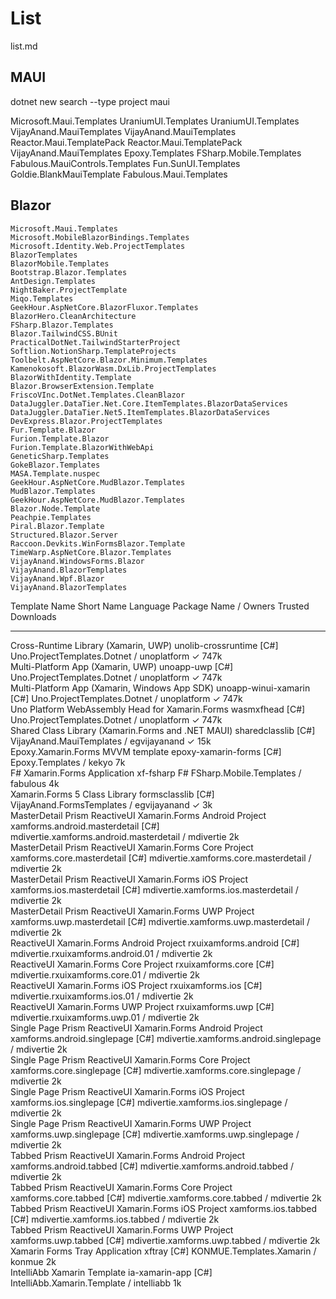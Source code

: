 # List

list.md


## MAUI

dotnet new search  --type project maui

Microsoft.Maui.Templates
UraniumUI.Templates
UraniumUI.Templates
VijayAnand.MauiTemplates
VijayAnand.MauiTemplates
Reactor.Maui.TemplatePack
Reactor.Maui.TemplatePack
VijayAnand.MauiTemplates
Epoxy.Templates
FSharp.Mobile.Templates
Fabulous.MauiControls.Templates
Fun.SunUI.Templates
Goldie.BlankMauiTemplate
Fabulous.Maui.Templates

## Blazor

```
Microsoft.Maui.Templates
Microsoft.MobileBlazorBindings.Templates
Microsoft.Identity.Web.ProjectTemplates
BlazorTemplates
BlazorMobile.Templates
Bootstrap.Blazor.Templates
AntDesign.Templates
NightBaker.ProjectTemplate
Miqo.Templates
GeekHour.AspNetCore.BlazorFluxor.Templates
BlazorHero.CleanArchitecture
FSharp.Blazor.Templates
Blazor.TailwindCSS.BUnit
PracticalDotNet.TailwindStarterProject
Softlion.NotionSharp.TemplateProjects
Toolbelt.AspNetCore.Blazor.Minimum.Templates
Kamenokosoft.BlazorWasm.DxLib.ProjectTemplates
BlazorWithIdentity.Template
Blazor.BrowserExtension.Template
FriscoVInc.DotNet.Templates.CleanBlazor
DataJuggler.DataTier.Net.Core.ItemTemplates.BlazorDataServices
DataJuggler.DataTier.Net5.ItemTemplates.BlazorDataServices
DevExpress.Blazor.ProjectTemplates
Fur.Template.Blazor
Furion.Template.Blazor
Furion.Template.BlazorWithWebApi
GeneticSharp.Templates
GokeBlazor.Templates
MASA.Template.nuspec
GeekHour.AspNetCore.MudBlazor.Templates
MudBlazor.Templates
GeekHour.AspNetCore.MudBlazor.Templates
Blazor.Node.Template
Peachpie.Templates
Piral.Blazor.Template
Structured.Blazor.Server
Raccoon.Devkits.WinFormsBlazor.Template
TimeWarp.AspNetCore.Blazor.Templates
VijayAnand.WindowsForms.Blazor
VijayAnand.BlazorTemplates
VijayAnand.Wpf.Blazor
VijayAnand.BlazorTemplates
```



Template Name                                                Short Name                     Language  Package Name / Owners                                Trusted  Downloads
-----------------------------------------------------------  -----------------------------  --------  ---------------------------------------------------  -------  ---------
Cross-Runtime Library (Xamarin, UWP)                         unolib-crossruntime            [C#]      Uno.ProjectTemplates.Dotnet / unoplatform               ✓        747k  
Multi-Platform App (Xamarin, UWP)                            unoapp-uwp                     [C#]      Uno.ProjectTemplates.Dotnet / unoplatform               ✓        747k  
Multi-Platform App (Xamarin, Windows App SDK)                unoapp-winui-xamarin           [C#]      Uno.ProjectTemplates.Dotnet / unoplatform               ✓        747k  
Uno Platform WebAssembly Head for Xamarin.Forms              wasmxfhead                     [C#]      Uno.ProjectTemplates.Dotnet / unoplatform               ✓        747k  
Shared Class Library (Xamarin.Forms and .NET MAUI)           sharedclasslib                 [C#]      VijayAnand.MauiTemplates / egvijayanand                 ✓        15k   
Epoxy.Xamarin.Forms MVVM template                            epoxy-xamarin-forms            [C#]      Epoxy.Templates / kekyo                                           7k   
F# Xamarin.Forms Application                                 xf-fsharp                      F#        FSharp.Mobile.Templates / fabulous                                4k   
Xamarin.Forms 5 Class Library                                formsclasslib                  [C#]      VijayAnand.FormsTemplates / egvijayanand                ✓         3k   
MasterDetail Prism ReactiveUI Xamarin.Forms Android Project  xamforms.android.masterdetail  [C#]      mdivertie.xamforms.android.masterdetail / mdivertie               2k   
MasterDetail Prism ReactiveUI Xamarin.Forms Core Project     xamforms.core.masterdetail     [C#]      mdivertie.xamforms.core.masterdetail / mdivertie                  2k   
MasterDetail Prism ReactiveUI Xamarin.Forms iOS Project      xamforms.ios.masterdetail      [C#]      mdivertie.xamforms.ios.masterdetail / mdivertie                   2k   
MasterDetail Prism ReactiveUI Xamarin.Forms UWP Project      xamforms.uwp.masterdetail      [C#]      mdivertie.xamforms.uwp.masterdetail / mdivertie                   2k   
ReactiveUI Xamarin.Forms Android Project                     rxuixamforms.android           [C#]      mdivertie.rxuixamforms.android.01 / mdivertie                     2k   
ReactiveUI Xamarin.Forms Core Project                        rxuixamforms.core              [C#]      mdivertie.rxuixamforms.core.01 / mdivertie                        2k   
ReactiveUI Xamarin.Forms iOS Project                         rxuixamforms.ios               [C#]      mdivertie.rxuixamforms.ios.01 / mdivertie                         2k   
ReactiveUI Xamarin.Forms UWP Project                         rxuixamforms.uwp               [C#]      mdivertie.rxuixamforms.uwp.01 / mdivertie                         2k   
Single Page Prism ReactiveUI Xamarin.Forms Android Project   xamforms.android.singlepage    [C#]      mdivertie.xamforms.android.singlepage / mdivertie                 2k   
Single Page Prism ReactiveUI Xamarin.Forms Core Project      xamforms.core.singlepage       [C#]      mdivertie.xamforms.core.singlepage / mdivertie                    2k   
Single Page Prism ReactiveUI Xamarin.Forms iOS Project       xamforms.ios.singlepage        [C#]      mdivertie.xamforms.ios.singlepage / mdivertie                     2k   
Single Page Prism ReactiveUI Xamarin.Forms UWP Project       xamforms.uwp.singlepage        [C#]      mdivertie.xamforms.uwp.singlepage / mdivertie                     2k   
Tabbed Prism ReactiveUI Xamarin.Forms Android Project        xamforms.android.tabbed        [C#]      mdivertie.xamforms.android.tabbed / mdivertie                     2k   
Tabbed Prism ReactiveUI Xamarin.Forms Core Project           xamforms.core.tabbed           [C#]      mdivertie.xamforms.core.tabbed / mdivertie                        2k   
Tabbed Prism ReactiveUI Xamarin.Forms iOS Project            xamforms.ios.tabbed            [C#]      mdivertie.xamforms.ios.tabbed / mdivertie                         2k   
Tabbed Prism ReactiveUI Xamarin.Forms UWP Project            xamforms.uwp.tabbed            [C#]      mdivertie.xamforms.uwp.tabbed / mdivertie                         2k   
Xamarin Forms Tray Application                               xftray                         [C#]      KONMUE.Templates.Xamarin / konmue                                 2k   
IntelliAbb Xamarin Template                                  ia-xamarin-app                 [C#]      IntelliAbb.Xamarin.Template / intelliabb                          1k   
